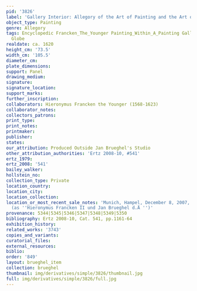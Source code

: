 ```yaml
---
pid: '3826'
label: 'Gallery Interior: Allegory of the Art of Painting and the Art of Drawing'
object_type: Painting
genre: Allegory
tags: Encyclopedic Francken_The_Younger Painting_Within_A_Painting Gallery Flowers
  Globe
realdate: ca. 1620
height_cm: '73.5'
width_cm: '105.5'
diameter_cm: 
plate_dimensions: 
support: Panel
drawing_medium: 
signature: 
signature_location: 
support_marks: 
further_inscription: 
collaborators: Hieronymus Francken the Younger (1568-1623)
collaborator_notes: 
collectors_patrons: 
print_type: 
print_notes: 
printmaker: 
publisher: 
states: 
our_attribution: Produced Outside Jan Brueghel's Studio
other_attribution_authorities: 'Ertz 2008-10, #541'
ertz_1979: 
ertz_2008: '541'
bailey_walker: 
hollstein_no: 
collection_type: Private
location_country: 
location_city: 
location_collection: 
location_or_most_recent_sale_notes: 'Munich, Hampel, December 8, 2007, inv. #1814
  (as ''Hieronymus Francken II und Jan Brueghel d.Ä '')'
provenance: 5344|5345|5346|5347|5348|5349|5350
bibliography: Ertz 2008-10, Cat. 541, pp.1161-64
exhibition_history: 
related_works: '3743'
copies_and_variants: 
curatorial_files: 
external_resources: 
biblio: 
order: '849'
layout: brueghel_item
collection: brueghel
thumbnail: img/derivatives/simple/3826/thumbnail.jpg
full: img/derivatives/simple/3826/full.jpg
---
```

